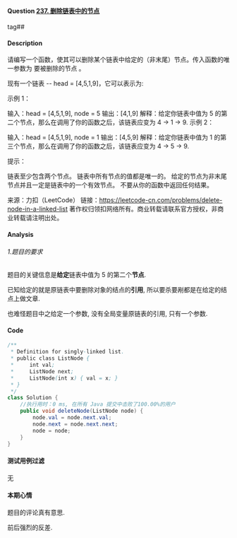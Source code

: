 #### Question [237. 删除链表中的节点](https://leetcode-cn.com/problems/delete-node-in-a-linked-list/)

tag##



#### Description

请编写一个函数，使其可以删除某个链表中给定的（非末尾）节点。传入函数的唯一参数为 要被删除的节点 。

 

现有一个链表 -- head = [4,5,1,9]，它可以表示为:



 

示例 1：

输入：head = [4,5,1,9], node = 5
输出：[4,1,9]
解释：给定你链表中值为 5 的第二个节点，那么在调用了你的函数之后，该链表应变为 4 -> 1 -> 9.
示例 2：

输入：head = [4,5,1,9], node = 1
输出：[4,5,9]
解释：给定你链表中值为 1 的第三个节点，那么在调用了你的函数之后，该链表应变为 4 -> 5 -> 9.

提示：

链表至少包含两个节点。
链表中所有节点的值都是唯一的。
给定的节点为非末尾节点并且一定是链表中的一个有效节点。
不要从你的函数中返回任何结果。

来源：力扣（LeetCode）
链接：https://leetcode-cn.com/problems/delete-node-in-a-linked-list
著作权归领扣网络所有。商业转载请联系官方授权，非商业转载请注明出处。



#### Analysis

###### 1.题目的要求

题目的关键信息是**给定**链表中值为 5 的第二个**节点**.

已知给定的就是原链表中要删除对象的结点的**引用**, 所以要杀要剐都是在给定的结点上做文章.

也难怪题目中之给定一个参数, 没有全局变量原链表的引用, 只有一个参数.



#### Code

```java
/**
 * Definition for singly-linked list.
 * public class ListNode {
 *     int val;
 *     ListNode next;
 *     ListNode(int x) { val = x; }
 * }
 */
class Solution {
    //执行用时：0 ms, 在所有 Java 提交中击败了100.00%的用户
    public void deleteNode(ListNode node) {        
        node.val = node.next.val;
        node.next = node.next.next;
        node = node;
    }
}
```





#### 测试用例过滤

无



#### 本期心情						

题目的评论真有意思.

前后强烈的反差.



